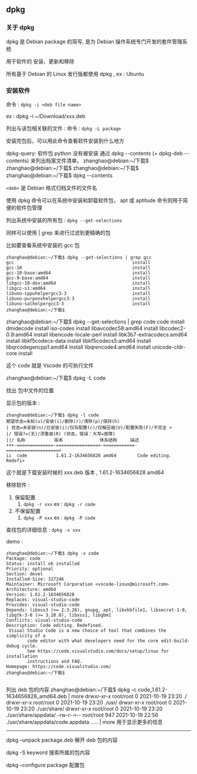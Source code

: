 





## dpkg

### 关于 dpkg

dpkg 是 Debian package 的简写,  是为 Debian 操作系统专门开发的套件管理系统

用于软件的 安装、更新和移除

所有基于 Debian 的 Linux 发行版都使用 dpkg , ex : Ubuntu


### 安装软件
命令 : `dpkg -i <deb file name>`

ex : dpkg -i ~/Download/xxx.deb

列出与该包相关联的文件 :
命令 : `dpkg -L package`

安装完包后，可以用此命令查看软件安装到什么地方




dpkg-query: 软件包 python 没有被安装
通过 dpkg --contents (= dpkg-deb --contents) 来列出档案文件清单。
zhanghao@debian:~/下载$ 
zhanghao@debian:~/下载$ 
zhanghao@debian:~/下载$ 
zhanghao@debian:~/下载$ dpkg --contents





`<deb>` 是 Debian 格式归档文件的文件名

使用 dpkg 命令可以在系统中安装和卸载软件包，
 apt 或 aptitude 命令则用于简便的软件包管理



列出系统中安装的所有包 :
`dpkg --get-selections`




同样可以使用 | grep 来进行过滤到更精确的包 

比如要查看系统中安装的 gcc 包

```shell
zhanghao@debian:~/下载$ dpkg --get-selections | grep gcc
gcc                                             install
gcc-10                                          install
gcc-10-base:amd64                               install
gcc-9-base:amd64                                install
libgcc-10-dev:amd64                             install
libgcc-s1:amd64                                 install
libuno-cppuhelpergcc3-3                         install
libuno-purpenvhelpergcc3-3                      install
libuno-salhelpergcc3-3                          install
zhanghao@debian:~/下载$ 
```






zhanghao@debian:~/下载$ dpkg --get-selections | grep code
code                                            install
dmidecode                                       install
iso-codes                                       install
libavcodec58:amd64                              install
libcodec2-0.9:amd64                             install
libencode-locale-perl                           install
libk3b7-extracodecs:amd64                       install
libkf5codecs-data                               install
libkf5codecs5:amd64                             install
libqrcodegencpp1:amd64                          install
libqrencode4:amd64                              install
unicode-cldr-core                               install



这个 code 就是 Vscode 的可执行文件



zhanghao@debian:~/下载$ dpkg -L code

找出 包中文件的位置


显示包的版本 :

```shell
zhanghao@debian:~/下载$ dpkg -l code
期望状态=未知(u)/安装(i)/删除(r)/清除(p)/保持(h)
| 状态=未安装(n)/已安装(i)/仅存配置(c)/仅解压缩(U)/配置失败(F)/不完全 >
|/ 错误?=(无)/须重装(R) (状态，错误：大写=故障)
||/ 名称           版本              体系结构     描述
+++-==============-=================-============-====================>
ii  code           1.61.2-1634656828 amd64        Code editing. Redefi>

```
这个就是下载安装时候的 xxx.deb 版本 , 1.61.2-1634656828 amd64 



移除软件 :

1. 保留配置 
   1. `dpkg -r xxx`  ex : `dpkg -r code` 
2. 不保留配置
   1. `dpkg -P xxx` ex : `dpkg -P code` 


查找包的详细信息 :
`dpkg -s xxx` 

demo :
```shell
zhanghao@debian:~/下载$ dpkg -s code
Package: code
Status: install ok installed
Priority: optional
Section: devel
Installed-Size: 327246
Maintainer: Microsoft Corporation <vscode-linux@microsoft.com>
Architecture: amd64
Version: 1.61.2-1634656828
Replaces: visual-studio-code
Provides: visual-studio-code
Depends: libnss3 (>= 2:3.26), gnupg, apt, libxkbfile1, libsecret-1-0, libgtk-3-0 (>= 3.10.0), libxss1, libgbm1
Conflicts: visual-studio-code
Description: Code editing. Redefined.
 Visual Studio Code is a new choice of tool that combines the simplicity of a
        code editor with what developers need for the core edit-build-debug cycle.
        See https://code.visualstudio.com/docs/setup/linux for installation
        instructions and FAQ.
Homepage: https://code.visualstudio.com/
zhanghao@debian:~/下载$ 


```

列出 deb 包的内容 
zhanghao@debian:~/下载$ dpkg -c code_1.61.2-1634656828_amd64.deb | more
drwxr-xr-x root/root         0 2021-10-19 23:20 ./
drwxr-xr-x root/root         0 2021-10-19 23:20 ./usr/
drwxr-xr-x root/root         0 2021-10-19 23:20 ./usr/share/
drwxr-xr-x root/root         0 2021-10-19 23:20 ./usr/share/appdata/
-rw-r--r-- root/root       947 2021-10-19 22:56 ./usr/share/appdata/code.appdata
.....
| more 用于显示更多的信息


---

dpkg –unpack package.deb     解开 deb 包的内容

dpkg -S keyword     搜索所属的包内容

dpkg –configure package     配置包 





































